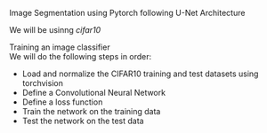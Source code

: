 Image Segmentation using Pytorch following U-Net Architecture

We will be usinng *cifar10*

Training an image classifier <br>
We will do the following steps in order: <br>

* Load and normalize the CIFAR10 training and test datasets using torchvision <br>
* Define a Convolutional Neural Network <br>
* Define a loss function <br>
* Train the network on the training data <br>
* Test the network on the test data